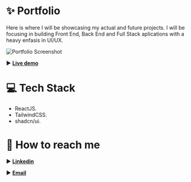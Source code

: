 # ✨ Portfolio

Here is where I will be showcasing my actual and future projects. I will be focusing in building Front End, Back End and Full Stack aplications with a heavy enfasis in UI/UX.

![Portfolio Screenshot](https://i.imgur.com/JsjRybK.jpeg)

 ► **[Live demo](https://imanolherreroportfolio.vercel.app/)**

# 💻 Tech Stack

 - ReactJS.
 - TailwindCSS.
 - shadcn/ui.
 
 # 👀 How to reach me
 
► [**Linkedin**](https://www.linkedin.com/in/imanol-herrero-932956247/)

► [**Email**](imano.arias@gmail.com)
